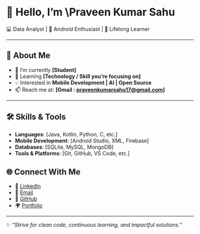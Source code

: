 
# 👋 Hello, I’m \Praveen Kumar Sahu

💻 Data Analyst | 📱 Android Enthusiast | 🌱 Lifelong Learner

---

## 🧑 About Me

* 🔭 I’m currently  **\[Student]**
* 🌱 Learning **\[Technology / Skill you’re focusing on]**
* 💡 Interested in **Mobile Development | AI | Open Source**
* 📫 Reach me at: **\[Gmail : praveenkumarsahu17@gmail.com]**

---

## 🛠️ Skills & Tools

* **Languages**: \[Java, Kotlin, Python, C, etc.]
* **Mobile Development**: \[Android Studio, XML, Firebase]
* **Databases**: \[SQLite, MySQL, MongoDB]
* **Tools & Platforms**: \[Git, GitHub, VS Code, etc.]


## 🌐 Connect With Me

* 🔗 [LinkedIn](www.linkedin.com/in/praveen-kumar-sahu-9090472b8/)
* 📧 [Email](praveenkumarsahu17@gmail.com)
* 🐙 [GitHub](github.com/praveenkumarsahu1)
* 🌍 [Portfolio]()

---

✨ *“Strive for clean code, continuous learning, and impactful solutions.”*
